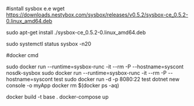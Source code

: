 #isntall sysbox e.e
wget https://downloads.nestybox.com/sysbox/releases/v0.5.2/sysbox-ce_0.5.2-0.linux_amd64.deb

sudo apt-get install ./sysbox-ce_0.5.2-0.linux_amd64.deb

sudo systemctl status sysbox -n20

#docker cmd

sudo docker run --runtime=sysbox-runc -it --rm -P  --hostname=syscont nosdk-sysbox
sudo docker run --runtime=sysbox-runc -it --rm -P  --hostname=syscont test
sudo docker run -d -p 8080:22 test
dotnet new console -o myApp
docker rm $(docker ps -aq)

docker build -t base .
docker-compose up
